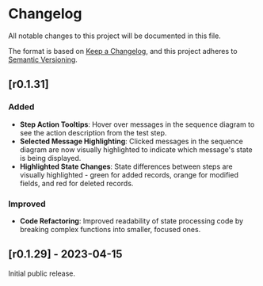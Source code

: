 # Changelog

All notable changes to this project will be documented in this file.

The format is based on [Keep a Changelog](https://keepachangelog.com/en/1.0.0/),
and this project adheres to [Semantic Versioning](https://semver.org/spec/v2.0.0.html).

## [r0.1.31]

### Added
- **Step Action Tooltips**: Hover over messages in the sequence diagram to see the action description from the test step.
- **Selected Message Highlighting**: Clicked messages in the sequence diagram are now visually highlighted to indicate which message's state is being displayed.
- **Highlighted State Changes**: State differences between steps are visually highlighted - green for added records, orange for modified fields, and red for deleted records.

### Improved
- **Code Refactoring**: Improved readability of state processing code by breaking complex functions into smaller, focused ones.

## [r0.1.29] - 2023-04-15

Initial public release.
